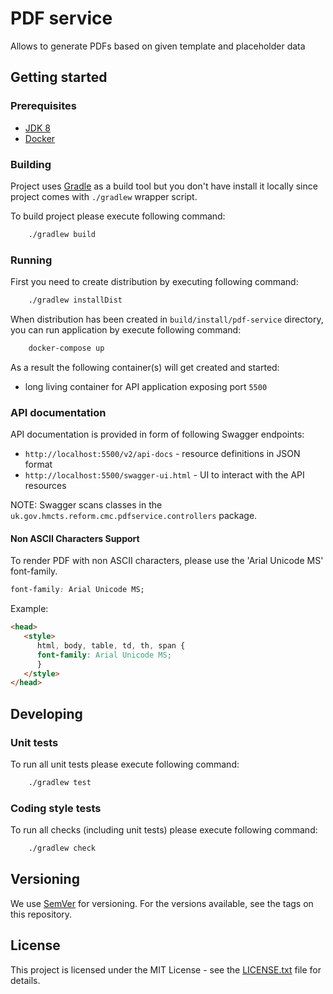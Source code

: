 # PDF service

Allows to generate PDFs based on given template and placeholder data

## Getting started

### Prerequisites

- [JDK 8](https://www.oracle.com/java)
- [Docker](https://www.docker.com)

### Building

Project uses [Gradle](https://gradle.org) as a build tool but you don't have install it locally since project comes with `./gradlew` wrapper script.   

To build project please execute following command:

```bash
    ./gradlew build
```

### Running

First you need to create distribution by executing following command:

```bash
    ./gradlew installDist
```

When distribution has been created in `build/install/pdf-service` directory, you can run application by execute following command:

```bash
    docker-compose up
```

As a result the following container(s) will get created and started:
 - long living container for API application exposing port `5500`

### API documentation

API documentation is provided in form of following Swagger endpoints:

 - `http://localhost:5500/v2/api-docs` - resource definitions in JSON format
 - `http://localhost:5500/swagger-ui.html` - UI to interact with the API resources

NOTE: Swagger scans classes in the `uk.gov.hmcts.reform.cmc.pdfservice.controllers` package.  

#### Non ASCII Characters Support

To render PDF with non ASCII characters, please use the 'Arial Unicode MS' font-family.

```css
font-family: Arial Unicode MS;
```

Example:

```html
<head>
   <style> 
      html, body, table, td, th, span {
      font-family: Arial Unicode MS; 
      }
   </style>
</head>

```

## Developing

### Unit tests

To run all unit tests please execute following command:

```bash
    ./gradlew test
```

### Coding style tests

To run all checks (including unit tests) please execute following command:

```bash
    ./gradlew check
```

## Versioning

We use [SemVer](http://semver.org/) for versioning.
For the versions available, see the tags on this repository.

## License

This project is licensed under the MIT License - see the [LICENSE.txt](LICENSE.txt) file for details.


